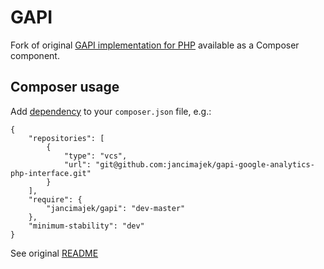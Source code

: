 # GAPI #

Fork of original [GAPI implementation for PHP](https://github.com/erebusnz/gapi-google-analytics-php-interface) available as a Composer component.

## Composer usage

Add [dependency](https://getcomposer.org/doc/01-basic-usage.md#composer-json-project-setup) to your `composer.json` file, e.g.:
```
{
    "repositories": [
        {
            "type": "vcs",
            "url": "git@github.com:jancimajek/gapi-google-analytics-php-interface.git"
        }
    ],
    "require": {
        "jancimajek/gapi": "dev-master"
    },
    "minimum-stability": "dev"
}
```

See original [README](README-ORIG.md)
